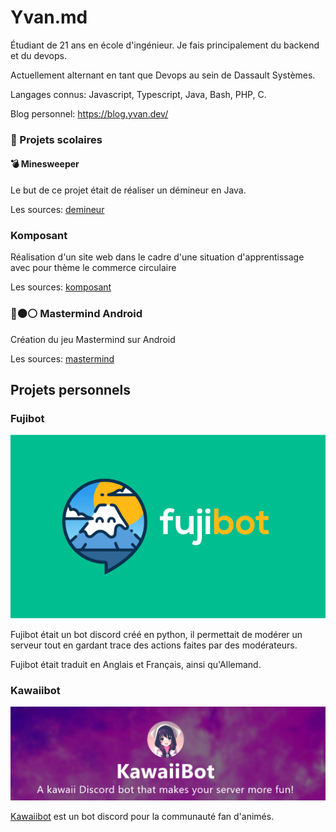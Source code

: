 # Yvan.md

Étudiant de 21 ans en école d'ingénieur. Je fais principalement du backend et du devops.

Actuellement alternant en tant que Devops au sein de Dassault Systèmes.

Langages connus: Javascript, Typescript, Java, Bash, PHP, C.

Blog personnel: https://blog.yvan.dev/

### 🏫 Projets scolaires

#### :bomb: Minesweeper

Le but de ce projet était de réaliser un démineur en Java.

Les sources: [demineur](https://github.com/lepeli/demineur)

### Komposant

Réalisation d'un site web dans le cadre d'une situation d'apprentissage avec pour thème le commerce circulaire

Les sources: [komposant](https://github.com/lepeli/komposant)

### 🔵⚫⚪ Mastermind Android

Création du jeu Mastermind sur Android

Les sources: [mastermind](https://github.com/lepeli/mastermind)

## Projets personnels

### Fujibot

![Fujibot logo](images/fujibot_big.png)

Fujibot était un bot discord créé en python, il permettait de modérer un serveur tout en gardant trace des actions faites par des modérateurs.

Fujibot était traduit en Anglais et Français, ainsi qu'Allemand.

### Kawaiibot

![Kawaiibot's presentation](./images/kawaiibot.png)

[Kawaiibot](https://github.com/kawaiibot) est un bot discord pour la communauté fan d'animés.
